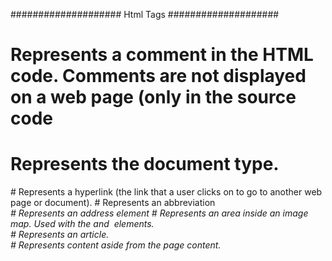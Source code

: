 #################### Html Tags ####################

<!--  -->   
# Represents a comment in the HTML code. Comments are not displayed on a web page (only in the source code

<!doctype>
# Represents the document type.

<a>
# Represents a hyperlink (the link that a user clicks on to go to another web page or document).

<abbr> 	
# Represents an abbreviation 	 

<address> 
# Represents an address element 	 

<area> 	
# Represents an area inside an image map. Used with the <map> and <img> elements.

<article> 	
# Represents an article.  	

<aside>
# Represents content aside from the page content. 	
<audio> 	
# Represents sound content.

<b>
# Represents bold text. Not to be confused with the <strong> element. 	 

<base>
# 	Represents a base URL for all the links in a page 	 

<bdi> 	
# For bi-directional text formatting. T

<bdo> 	
# Represents the direction of text display 	 

<blockquote> 	
# Represents a long quotation. For short quotations see the <q> element. 	 

<body> 	
# Represents the body element 	 

<br>  	
# Inserts a single line break 	 

<button> 	
# Represents a button form control. 	 

<canvas> 	
# Define graphics. 

<caption> 	 
# Represents a table caption 	 

<cite> 	
# Represents a citation 	 

<code> 	
# Represents computer code text 	 

<col> 	
# Represents attributes for table columns  	 

<colgroup> 	
# Represents groups of table columns 	 

<data> 	
# Allows for machine-readable data to be provided. 

<datalist> 	
# Represents an "autocomplete" dropdown list. 

<dd> 	
# Represents a definition description 	 

<del> 	
# Represents deleted text 	 

<details> 	
# Represents details of an element. 

<dfn> 	 
# Defines a definition term 	 

<dialog> 	 
# Represents that part of an application is interactive.

<div> 	
# Represents a section in a document 	 

<dl> 	
# Represents a definition list 	 

<dt> 	
# Represents a definition term 	 

<em> 	
# Represents emphasized text  	 

<embed> 	
# Represents external application or interactive content.

<fieldset> 	
# Represents a fieldset 	 

<figcaption> 	
# Represents caption for the figure element. 

<figure> 	
# Represents a group of media content, and their caption. 

<footer> 	
# Represents a footer for a section or page. 

<form> 	 
# Represents a form  	 

<h1> 	 
# Represents a heading level 1 	 

<h2> 	
# Represents a heading level 2 	 

<h3> 	
# Represents a heading level 3 	 

<h4> 	
# Represents a heading level 4 	 
 
<h5> 	
# Represents a heading level 5 	 
 
<h6> 	
# Represents a heading level 6 	 
 
<head> 	
# Represents information about the document 	 

<header> 	
# Represents a group of introductory or navigational aids, including hgroup elements.

<hgroup> 	
# Represents a header for a section or page.

<hr> 	
# Represents a horizontal rule 	 

<html> 	
# Represents an html document 	 

<i> 	
# Represents italic text 	 

<iframe> 	
# Represents an inline sub window (frame) 	 

<img> 	
# Represents an image 	 

<input> 	
# Represents an input field 	 

<ins> 	
# Represents inserted text 	 

<kbd> 	
# Represents keyboard text 	 

<label> 	
# Represents a label for a form control 	 

<legend> 	
# Represents a title in a fieldset 	 

<li> 	
# Represents a list item 	 

<link> 	
# Represents a resource reference 	 

<main> 	
# Represents the main content area of an HTML document.

<map> 	
# Represents an image map  	 

<mark> 	
# Represents marked text. 

<menu> 	
# Represents a toolbar consisting of its contents, in the form of an unordered list of items (represented by li elements), each of which represents a command that the user can perform or activate. 	 

<meta> 	
# Represents meta information 	 

<meter> 	
# Represents measurement within a predefined range. 

<nav> 	
# Represents navigation links. 

<noscript> 	 
# Represents a noscript section 	 

<object> 	
# Represents an embedded object 	 

<ol> 	
# Represents an ordered list 	 

<optgroup>
# Represents an option group 	 

<option> 
# Represents an option in a drop-down list 	 

<output> 
# Represents some types of output. 

<p> 	
# Represents a paragraph 	 

<param> 	
# Represents a parameter for an object 	 

<picture> 	
# Container that provides multiple sources to its contained img element to allow authors to declaratively control or give hints to the user agent about which image resource to use, based on the screen pixel density, viewport size, image format, and other factors.

<pre> 	
# Represents preformatted text 	 

<progress> 	
# Represents progress of a task of any kind. 

<q> 	
# Represents a short quotation 	 

<rb> 	
# Marks the base text component of a ruby annotation. 

<rp> 	
# Used for the benefit of browsers that don't support ruby annotations. 

<rt> 	
# Represents the ruby text component of a ruby annotation. 
<rtc> 	
# Marks the ruby text container for ruby text components in a ruby annotation. 

<ruby> 	 
# Represents a ruby annotation (used in East Asian typography).

<s> 	
# Indicates text that's no longer accurate or relevant. 	 

<samp> 	
# Represents sample computer code 	 

<script> 	
# Represents a script 	 

<section> 	
# Represents a section. 

<select> 	
# Represents a selectable list 	 

<slot> 	
# Defines a slot, typically in a shadow tree. 

<small> 	
# Represents small text 	 

<source> 	
# Represents media resources. 

<span> 	
# Represents a section in a document 	 

<strong> 	
# Represents strong text 	 

<style> 	
# Represents a style definition 	 

<sub> 	
# Represents subscripted text 	 

<summary> 	
# Represents a summary / caption for the <details> element. \

<sup> 	
# Represents superscripted text 	 

<table> 	
# Represents a table 	 

<tbody> 	
# Represents a table body 	 

<td> 	
# Represents a table cell 	 

<template> 
# Allows you to declare an HTML fragment that can be cloned and inserted in the document by script. 	 

<textarea> 	
# Represents a text area 	 

<tfoot> 	
# Represents a table footer 	 

<th> 	
# Represents a table header 	 

<thead> 	
# Represents a table header 	 

<time> 	
# Represents a date/time. 

<title> 	
# Represents the document title 	 

<tr> 	
# Represents a table row 	 

<track> 	
# Represents a text track for media such as video and audio. 

<u> 	
# Represents text with a non-textual annotation. 	 

<ul> 	
# Represents an unordered list 	 

<var> 	
# Represents a variable 	 

<video> 	
# Represents a video. 

<wbr>
# Represents a line break opportunity for very long words and strings of text with no spaces
